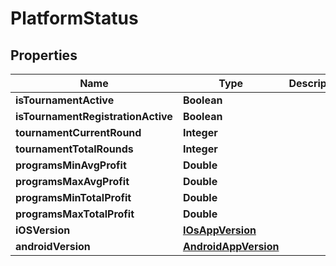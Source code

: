 
# PlatformStatus

## Properties
Name | Type | Description | Notes
------------ | ------------- | ------------- | -------------
**isTournamentActive** | **Boolean** |  |  [optional]
**isTournamentRegistrationActive** | **Boolean** |  |  [optional]
**tournamentCurrentRound** | **Integer** |  |  [optional]
**tournamentTotalRounds** | **Integer** |  |  [optional]
**programsMinAvgProfit** | **Double** |  |  [optional]
**programsMaxAvgProfit** | **Double** |  |  [optional]
**programsMinTotalProfit** | **Double** |  |  [optional]
**programsMaxTotalProfit** | **Double** |  |  [optional]
**iOSVersion** | [**IOsAppVersion**](IOsAppVersion.md) |  |  [optional]
**androidVersion** | [**AndroidAppVersion**](AndroidAppVersion.md) |  |  [optional]



